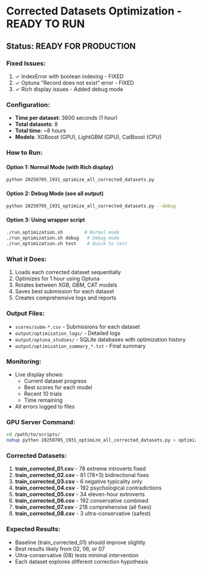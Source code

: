 # Corrected Datasets Optimization - READY TO RUN

## Status: READY FOR PRODUCTION

### Fixed Issues:
1. ✓ IndexError with boolean indexing - FIXED
2. ✓ Optuna "Record does not exist" error - FIXED
3. ✓ Rich display issues - Added debug mode

### Configuration:
- **Time per dataset**: 3600 seconds (1 hour)
- **Total datasets**: 8
- **Total time**: ~8 hours
- **Models**: XGBoost (GPU), LightGBM (GPU), CatBoost (CPU)

### How to Run:

#### Option 1: Normal Mode (with Rich display)
```bash
python 20250705_1931_optimize_all_corrected_datasets.py
```

#### Option 2: Debug Mode (see all output)
```bash
python 20250705_1931_optimize_all_corrected_datasets.py --debug
```

#### Option 3: Using wrapper script
```bash
./run_optimization.sh        # Normal mode
./run_optimization.sh debug   # Debug mode
./run_optimization.sh test    # Quick 5s test
```

### What it Does:
1. Loads each corrected dataset sequentially
2. Optimizes for 1 hour using Optuna
3. Rotates between XGB, GBM, CAT models
4. Saves best submission for each dataset
5. Creates comprehensive logs and reports

### Output Files:
- `scores/subm-*.csv` - Submissions for each dataset
- `output/optimization_logs/` - Detailed logs
- `output/optuna_studies/` - SQLite databases with optimization history
- `output/optimization_summary_*.txt` - Final summary

### Monitoring:
- Live display shows:
  - Current dataset progress
  - Best scores for each model
  - Recent 10 trials
  - Time remaining
- All errors logged to files

### GPU Server Command:
```bash
cd /path/to/scripts/
nohup python 20250705_1931_optimize_all_corrected_datasets.py > optimization.log 2>&1 &
```

### Corrected Datasets:
1. **train_corrected_01.csv** - 78 extreme introverts fixed
2. **train_corrected_02.csv** - 81 (78+3) bidirectional fixes
3. **train_corrected_03.csv** - 6 negative typicality only
4. **train_corrected_04.csv** - 192 psychological contradictions
5. **train_corrected_05.csv** - 34 eleven-hour extroverts
6. **train_corrected_06.csv** - 192 conservative combined
7. **train_corrected_07.csv** - 218 comprehensive (all fixes)
8. **train_corrected_08.csv** - 3 ultra-conservative (safest)

### Expected Results:
- Baseline (train_corrected_01) should improve slightly
- Best results likely from 02, 06, or 07
- Ultra-conservative (08) tests minimal intervention
- Each dataset explores different correction hypothesis